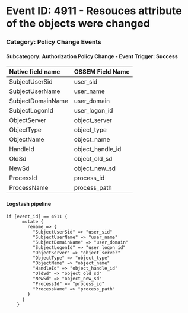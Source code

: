 # Event ID: 4911 - Resouces attribute of the objects were changed
### Category: Policy Change Events
#### Subcategory: Authorization Policy Change - Event Trigger: Success

|Native field name            |OSSEM Field Name                   |
|:----------------------------|:----------------------------------|
| SubjectUserSid              | user_sid                          | 
| SubjectUserName             | user_name                         |
| SubjectDomainName           | user_domain                       |
| SubjectLogonId              | user_logon_id                     |
| ObjectServer                | object_server                     |
| ObjectType                  | object_type                       |
| ObjectName                  | object_name                       |
| HandleId                    | object_handle_id                  |
| OldSd                       | object_old_sd                     |
| NewSd                       | object_new_sd                     |
| ProcessId                   | process_id                        |
| ProcessName                 | process_path                      |


#### Logstash pipeline

```
if [event_id] == 4911 {
      mutate {
        rename => {
          "SubjectUserSid" => "user_sid"
          "SubjectUserName" => "user_name"
          "SubjectDomainName" => "user_domain"
          "SubjectLogonId" => "user_logon_id"
          "ObjectServer" => "object_server"
          "ObjectType" => "object_type"
          "ObjectName" => "object_name"
          "HandleId" => "object_handle_id"
          "OldSd" => "object_old_sd"
          "NewSd" => "object_new_sd"
          "ProcessId" => "process_id"
          "ProcessName" => "process_path"
        }
      }
    }
```